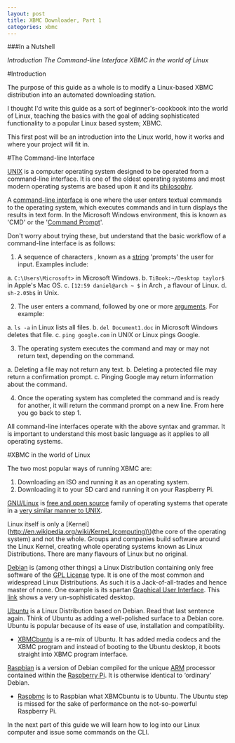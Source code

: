 ```yaml
---
layout: post
title: XBMC Downloader, Part 1
categories: xbmc
---
```


###In a Nutshell

_Introduction_
_The Command-line Interface_
_XBMC in the world of Linux_

#Introduction

The purpose of this guide as a whole is to modify a Linux-based XBMC distribution into an automated downloading station.

I thought I'd write this guide as a sort of beginner's-cookbook into the world of Linux, teaching the basics with the goal of adding sophisticated functionality to a popular Linux based system; XBMC.

This first post will be an introduction into the Linux world, how it works and where your project will fit in.

#The Command-line Interface

[UNIX](http://en.wikipedia.org/wiki/Unix) is a computer operating system designed to be operated from a command-line interface. It is one of the oldest operating systems and most modern operating systems are based upon it and its [philosophy](http://en.wikipedia.org/wiki/Unix_philosophy).

A [command-line interface](http://en.wikipedia.org/wiki/Command-line_interface) is one where the user enters textual commands to the operating system, which executes commands and in turn displays the results in text form. In the Microsoft Windows environment, this is known as 'CMD' or the '[Command Prompt](http://en.wikipedia.org/wiki/Command_Prompt)'.

Don't worry about trying these, but understand that the basic workflow of a command-line interface is as follows:

1. A sequence of characters , known as a [string](http://bit.ly/1juXrS1) 'prompts' the user for input. Examples include:

  a. `C:\Users\Microsoft>` in Microsoft Windows.
  b. `TiBook:~/Desktop taylor$` in Apple's Mac OS.
  c. `[12:59 daniel@arch ~ $` in Arch , a flavour of Linux.
  d. `sh-2.05b$` in Unix.

2. The user enters a command, followed by one or more [arguments](http://en.wikipedia.org/wiki/Command-line_interface#Arguments). For example:

  a. `ls -a` in Linux lists all files.
  b. `del Document1.doc` in Microsoft Windows deletes that file.
  c. `ping google.com` in UNIX or Linux pings Google.

3. The operating system executes the command and may or may not return text, depending on the command.

  a. Deleting a file may not return any text.
  b. Deleting a protected file may return a confirmation prompt.
  c. Pinging Google may return information about the command.

4. Once the operating system has completed the command and is ready for another, it will return the command prompt on a new line. From here you go back to step 1.

All command-line interfaces operate with the above syntax and grammar. It is important to understand this most basic language as it applies to all operating systems.

#XBMC in the world of Linux

The two most popular ways of running XBMC are:

1. Downloading an ISO and running it as an operating system.
2. Downloading it to your SD card and running it on your Raspberry Pi.

[GNU/Linux](http://en.wikipedia.org/wiki/Linux) is [free and open source](http://en.wikipedia.org/wiki/Free_and_open_source_software) family of operating systems that operate in a [very similar manner to UNIX](http://en.wikipedia.org/wiki/Unix-like).

Linux itself is only a [Kernel](http://en.wikipedia.org/wiki/Kernel_(computing)\)(the core of the operating system) and not the whole. Groups and companies build software around the Linux Kernel, creating whole operating systems known as Linux Distributions. There are many flavours of Linux but no original.

[Debian](http://en.wikipedia.org/wiki/Debian) is (among other things) a Linux Distribution containing only free software of the [GPL License](http://en.wikipedia.org/wiki/GNU_General_Public_License) type. It is one of the most common and widespread Linux Distributions. As such it is a Jack-of-all-trades and hence master of none. One example is its spartan [Graphical User Interface](http://en.wikipedia.org/wiki/Graphical_user_interface). This [link](http://upload.wikimedia.org/wikipedia/commons/0/0c/Debian_6.0.2.1.png) shows a very un-sophisticated desktop.

[Ubuntu](http://en.wikipedia.org/wiki/Ubuntu_(operating_system)) is a Linux Distribution based on Debian. Read that last sentence again. Think of Ubuntu as adding a well-polished surface to a Debian core. Ubuntu is popular because of its ease of use, installation and compatibility.

- [XBMCbuntu](http://wiki.xbmc.org/index.php?title=XBMCbuntu/FAQ) is a re-mix of Ubuntu. It has added media codecs and the XBMC program and instead of booting to the Ubuntu desktop, it boots straight into XBMC program interface.

[Raspbian](http://www.raspbian.org/) is a version of Debian compiled for the unique [ARM](http://en.wikipedia.org/wiki/ARM_architecture) processor contained within the [Raspberry Pi](http://www.raspberrypi.org/about). It is otherwise identical to ‘ordinary’ Debian.

- [Raspbmc](http://www.raspbmc.com/about/) is to Raspbian what XBMCbuntu is to Ubuntu. The Ubuntu step is missed for the sake of performance on the not-so-powerful Raspberry Pi.

In the next part of this guide we will learn how to log into our Linux computer and issue some commands on the CLI.